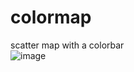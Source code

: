 # colormap
scatter map with a colorbar<br>
![image](https://github.com/biog12/colormap/blob/master/map.png)
